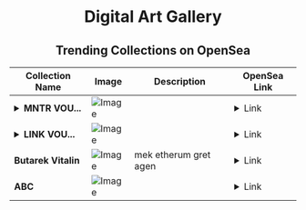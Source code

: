 <div align="center">

# Digital Art Gallery

## Trending Collections on OpenSea

| Collection Name                       | Image                                                                                     | Description                       | OpenSea Link                                                                                          |
|---------------------------------------|-------------------------------------------------------------------------------------------|-----------------------------------|--------------------------------------------------------------------------------------------------------|
| **<details><summary>­­­­­­­MNTR VOU...</summary>­­­­­­­MNTR VOUCHER #5243</details>** | ![Image](https://i.seadn.io/s/raw/files/f039895f06a47e78a96592d6ab3d0e52.gif?w=500&auto=format?w=200&auto=format) |  | <details><summary>Link</summary>[­­­­­­­MNTR VOUCHER #5243](https://opensea.io/collection/mntr-voucher-5243)</details> |
| **<details><summary>­­­­­­­LINK VOU...</summary>­­­­­­­LINK VOUCHER #757</details>** | ![Image](https://i.seadn.io/s/raw/files/9bb6d4847ef1a8e777c130f13a484bcf.gif?w=500&auto=format?w=200&auto=format) |  | <details><summary>Link</summary>[­­­­­­­LINK VOUCHER #757](https://opensea.io/collection/link-voucher-757)</details> |
| **Butarek Vitalin** | ![Image](https://i.seadn.io/s/raw/files/e8cf45d815a01dae69bda137fa82318f.png?w=500&auto=format?w=200&auto=format) | mek etherum gret agen | <details><summary>Link</summary>[Butarek Vitalin](https://opensea.io/collection/butarek-vitalin-338)</details> |
| **ABC** | ![Image](https://i.seadn.io/s/raw/files/302355aa27d0b1816c93dcdff1c2e4fc.jpg?w=500&auto=format?w=200&auto=format) |  | <details><summary>Link</summary>[ABC](https://opensea.io/collection/abc-700)</details> |

</div>